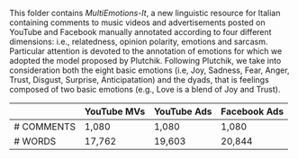 This folder contains *MultiEmotions-It*, a new linguistic resource for Italian containing comments to music videos and advertisements posted on YouTube and Facebook manually annotated according to four different dimensions: i.e., relatedness, opinion polarity, emotions and sarcasm.  Particular attention is devoted to the annotation of emotions for which we adopted the model proposed by Plutchik. Following Plutchik, we take into consideration both the eight basic emotions (i.e, Joy, Sadness, Fear, Anger, Trust, Disgust, Surprise, Anticipatation) and the dyads, that is feelings composed of two basic emotions (e.g., Love is a blend of Joy and Trust).

|  | YouTube MVs | YouTube Ads | Facebook Ads |
|-|-|-|-|
| # COMMENTS | 1,080 | 1,080 | 1,080 |
| # WORDS | 17,762 | 19,603 | 20,844 |
